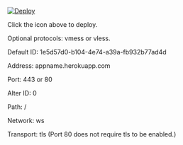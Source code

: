 [![Deploy](https://www.herokucdn.com/deploy/button.png)](https://dashboard.heroku.com/new?template=https://github.com/mtngfdfhstr/reherbh)

Click the icon above to deploy.

Optional protocols: vmess or vless.

Default ID: 1e5d57d0-b104-4e74-a39a-fb932b77ad4d

Address: appname.herokuapp.com

Port: 443 or 80

Alter ID: 0

Path: /

Network: ws

Transport: tls (Port 80 does not require tls to be enabled.)

